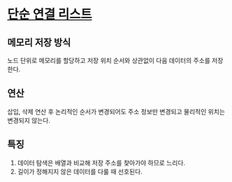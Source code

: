 # [단순 연결 리스트](https://youtu.be/G4IIDyfoHeY)

## 메모리 저장 방식

노드 단위로 메모리를 할당하고 저장 위치 순서와 상관없이 다음 데이터의 주소를 저장한다.

## 연산

삽입, 삭제 연산 후 논리적인 순서가 변경되어도 주소 정보만 변경되고 물리적인 위치는 변경되지 않는다.

## 특징

1. 데이터 탐색은 배열과 비교해 저장 주소를 찾아가야 하므로 느리다.
2. 길이가 정해지지 않은 데이터를 다룰 때 선호된다.
